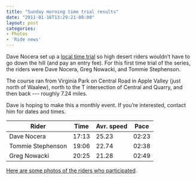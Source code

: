 ```yaml
---
title: "Sunday morning time trial results"
date: "2011-01-16T13:29:21-08:00"
layout: post
categories:
- Photos
- 'Ride news'
---
```


Dave Nocera set up a [local time trial](/2011/01/16/sunday-morning-time-trial/) so high desert riders wouldn’t have to go down the hill (and pay an entry fee). For this first time trial of the series, the riders were Dave Nocera, Greg Nowacki, and Tommie Stephenson.  
  
The course ran from Virginia Park on Central Road in Apple Valley (just north of Waalew), north to the T intersection of Central and Quarry, and then back --- roughly 7.24 miles.

Dave is hoping to make this a monthly event. If you’re interested, contact him for dates and times.

| Rider | Time | Avr. speed | Pace |
|---|---|---|---|
| Dave Nocera | 17:13 | 25.23 | 02:23 |
| Tommie Stephenson | 19:06 | 22.74 | 02:38 |
| Greg Nowacki | 20:25 | 21.28 | 02:49 |

[Here are some photos of the riders who participated](https://www.dropbox.com/sh/2f20gqapxocz4io/AADOgIUMkWE9tsaG1zzUdOGXa?dl=0).
